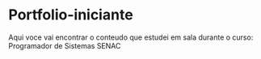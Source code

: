 # Portfolio-iniciante
Aqui voce vai encontrar o conteudo que estudei em sala durante o curso: Programador de Sistemas SENAC
